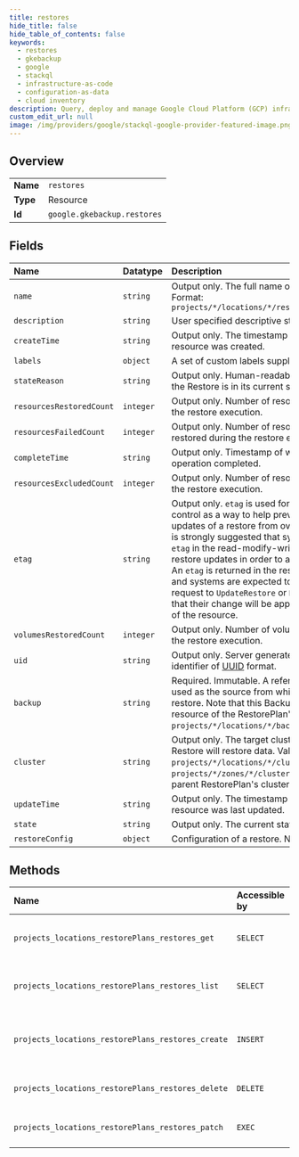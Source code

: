 ```yaml
---
title: restores
hide_title: false
hide_table_of_contents: false
keywords:
  - restores
  - gkebackup
  - google    
  - stackql
  - infrastructure-as-code
  - configuration-as-data
  - cloud inventory
description: Query, deploy and manage Google Cloud Platform (GCP) infrastructure and resources using SQL
custom_edit_url: null
image: /img/providers/google/stackql-google-provider-featured-image.png
---
```

  
    

## Overview
<table><tbody>
<tr><td><b>Name</b></td><td><code>restores</code></td></tr>
<tr><td><b>Type</b></td><td>Resource</td></tr>
<tr><td><b>Id</b></td><td><code>google.gkebackup.restores</code></td></tr>
</tbody></table>

## Fields
| Name | Datatype | Description |
|:-----|:---------|:------------|
| `name` | `string` | Output only. The full name of the Restore resource. Format: `projects/*/locations/*/restorePlans/*/restores/*` |
| `description` | `string` | User specified descriptive string for this Restore. |
| `createTime` | `string` | Output only. The timestamp when this Restore resource was created. |
| `labels` | `object` | A set of custom labels supplied by user. |
| `stateReason` | `string` | Output only. Human-readable description of why the Restore is in its current state. |
| `resourcesRestoredCount` | `integer` | Output only. Number of resources restored during the restore execution. |
| `resourcesFailedCount` | `integer` | Output only. Number of resources that failed to be restored during the restore execution. |
| `completeTime` | `string` | Output only. Timestamp of when the restore operation completed. |
| `resourcesExcludedCount` | `integer` | Output only. Number of resources excluded during the restore execution. |
| `etag` | `string` | Output only. `etag` is used for optimistic concurrency control as a way to help prevent simultaneous updates of a restore from overwriting each other. It is strongly suggested that systems make use of the `etag` in the read-modify-write cycle to perform restore updates in order to avoid race conditions: An `etag` is returned in the response to `GetRestore`, and systems are expected to put that etag in the request to `UpdateRestore` or `DeleteRestore` to ensure that their change will be applied to the same version of the resource. |
| `volumesRestoredCount` | `integer` | Output only. Number of volumes restored during the restore execution. |
| `uid` | `string` | Output only. Server generated global unique identifier of [UUID](https://en.wikipedia.org/wiki/Universally_unique_identifier) format. |
| `backup` | `string` | Required. Immutable. A reference to the Backup used as the source from which this Restore will restore. Note that this Backup must be a sub-resource of the RestorePlan's backup_plan. Format: `projects/*/locations/*/backupPlans/*/backups/*`. |
| `cluster` | `string` | Output only. The target cluster into which this Restore will restore data. Valid formats: - `projects/*/locations/*/clusters/*` - `projects/*/zones/*/clusters/*` Inherited from parent RestorePlan's cluster value. |
| `updateTime` | `string` | Output only. The timestamp when this Restore resource was last updated. |
| `state` | `string` | Output only. The current state of the Restore. |
| `restoreConfig` | `object` | Configuration of a restore. Next id: 9 |
## Methods
| Name | Accessible by | Required Params | Description |
|:-----|:--------------|:----------------|:------------|
| `projects_locations_restorePlans_restores_get` | `SELECT` | `locationsId, projectsId, restorePlansId, restoresId` | Retrieves the details of a single Restore. |
| `projects_locations_restorePlans_restores_list` | `SELECT` | `locationsId, projectsId, restorePlansId` | Lists the Restores for a given RestorePlan. |
| `projects_locations_restorePlans_restores_create` | `INSERT` | `locationsId, projectsId, restorePlansId` | Creates a new Restore for the given RestorePlan. |
| `projects_locations_restorePlans_restores_delete` | `DELETE` | `locationsId, projectsId, restorePlansId, restoresId` | Deletes an existing Restore. |
| `projects_locations_restorePlans_restores_patch` | `EXEC` | `locationsId, projectsId, restorePlansId, restoresId` | Update a Restore. |
